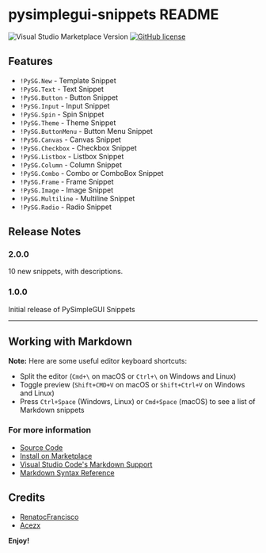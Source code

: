 # pysimplegui-snippets README

![Visual Studio Marketplace Version](https://img.shields.io/visual-studio-marketplace/v/Acezx.pysimplegui-snippets)
[![GitHub license](https://img.shields.io/github/license/acezx-programer/PySimpleGUI-Snippets)](https://github.com/acezx-programer/PySimpleGUI-Snippets/blob/main/LICENSE.txt)

## Features

- `!PySG.New` - Template Snippet
- `!PySG.Text` - Text Snippet
- `!PySG.Button` - Button Snippet
- `!PySG.Input` - Input Snippet
- `!PySG.Spin` - Spin Snippet
- `!PySG.Theme` - Theme Snippet
- `!PySG.ButtonMenu` - Button Menu Snippet
- `!PySG.Canvas` - Canvas Snippet
- `!PySG.Checkbox` - Checkbox Snippet
- `!PySG.Listbox` - Listbox Snippet
- `!PySG.Column` - Column Snippet
- `!PySG.Combo` - Combo or ComboBox Snippet
- `!PySG.Frame` - Frame Snippet
- `!PySG.Image` - Image Snippet
- `!PySG.Multiline` - Multiline Snippet
- `!PySG.Radio` - Radio Snippet

## Release Notes

### 2.0.0

10 new snippets, with descriptions.

### 1.0.0

Initial release of PySimpleGUI Snippets

---

## Working with Markdown

**Note:** Here are some useful editor keyboard shortcuts:

- Split the editor (`Cmd+\` on macOS or `Ctrl+\` on Windows and Linux)
- Toggle preview (`Shift+CMD+V` on macOS or `Shift+Ctrl+V` on Windows and Linux)
- Press `Ctrl+Space` (Windows, Linux) or `Cmd+Space` (macOS) to see a list of Markdown snippets

### For more information

- [Source Code](https://github.com/acezx-programer/PySimpleGUI-Snippets)
- [Install on Marketplace](https://marketplace.visualstudio.com/items?itemName=Acezx.pysimplegui-snippets)
- [Visual Studio Code's Markdown Support](http://code.visualstudio.com/docs/languages/markdown)
- [Markdown Syntax Reference](https://help.github.com/articles/markdown-basics/)

## Credits

- [RenatocFrancisco](https://github.com/renatocfrancisco)
- [Acezx](https://github.com/acezx-programer)

**Enjoy!**
